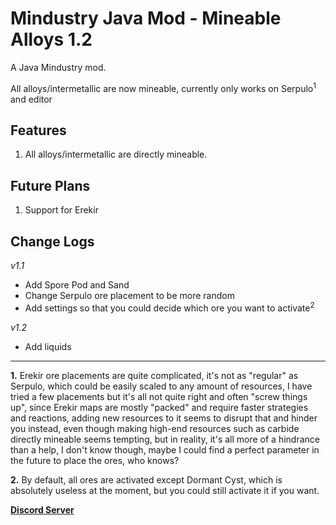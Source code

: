 # Mindustry Java Mod - Mineable Alloys 1.2
A Java Mindustry mod.

All alloys/intermetallic are now mineable, currently only works on Serpulo<sup>1</sup> and editor

## Features

1. All alloys/intermetallic are directly mineable.

## Future Plans

1. Support for Erekir

## Change Logs

*v1.1*
- Add Spore Pod and Sand
- Change Serpulo ore placement to be more random
- Add settings so that you could decide which ore you want to activate<sup>2</sup>

*v1.2*
- Add liquids

--- 

**1.** Erekir ore placements are quite complicated, it's not as "regular" as Serpulo, which could be easily scaled to any amount of resources, I have tried a few placements but it's all not quite right and often "screw things up", since Erekir maps are mostly "packed" and require faster strategies and reactions, adding new resources to it seems to disrupt that and hinder you instead, even though making high-end resources such as carbide directly mineable seems tempting, but in reality, it's all more of a hindrance than a help, I don't know though, maybe I could find a perfect parameter in the future to place the ores, who knows?

**2.** By default, all ores are activated except Dormant Cyst, which is absolutely useless at the moment, but you could still activate it if you want.

**[Discord Server](https://discord.gg/DvJrVBr9Em)**
